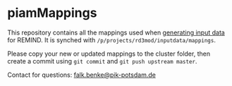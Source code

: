 # piamMappings

This repository contains all the mappings used when [generating input data](https://github.com/remindmodel/remind/blob/develop/tutorials/06_Advanced_ChangeInputs.md#input-data) for REMIND. It is synched with `/p/projects/rd3mod/inputdata/mappings`.

Please copy your new or updated mappings to the cluster folder, then create a commit using `git commit` and `git push upstream master`.

Contact for questions: falk.benke@pik-potsdam.de
